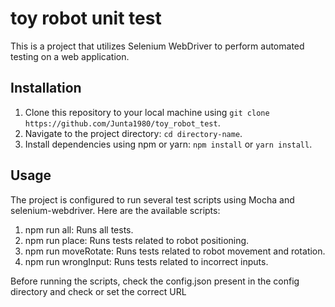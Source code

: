 # toy robot unit test

This is a project that utilizes Selenium WebDriver to perform automated testing on a web application.

## Installation

1. Clone this repository to your local machine using `git clone https://github.com/Junta1980/toy_robot_test`.
2. Navigate to the project directory: `cd directory-name`.
3. Install dependencies using npm or yarn: `npm install` or `yarn install`.

## Usage
The project is configured to run several test scripts using Mocha and selenium-webdriver. Here are the available scripts:

1. npm run all: Runs all tests.
2. npm run place: Runs tests related to robot positioning.
3. npm run moveRotate: Runs tests related to robot movement and rotation.
4. npm run wrongInput: Runs tests related to incorrect inputs.

Before running the scripts, check the config.json present in the config directory and check or set the correct URL
